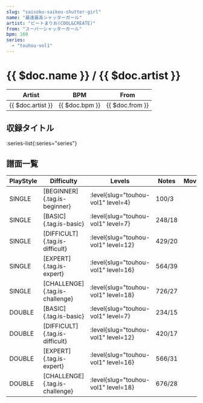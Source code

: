 ```yaml
---
slug: "saisoku-saikou-shutter-girl"
name: "最速最高シャッターガール"
artist: "ビートまりお(COOL&CREATE)"
from: "スーパーシャッターガール"
bpm: 160
series:
  - "touhou-vol1"
---
```


# {{ $doc.name }} / {{ $doc.artist }}

|Artist|BPM|From|
|------|---|----|
|{{ $doc.artist }}|{{ $doc.bpm }}|{{ $doc.from }}|

## 収録タイトル

:series-list{:series="series"}

## 譜面一覧

|PlayStyle|Difficulty|Levels|Notes|Movie|
|---------|----------|------|-----|-----|
|SINGLE|[BEGINNER]{.tag.is-beginner}|<div class="field is-grouped is-grouped-multiline"> :level{slug="touhou-vol1" level=4}</div>|100/3||
|SINGLE|[BASIC]{.tag.is-basic}|<div class="field is-grouped is-grouped-multiline"> :level{slug="touhou-vol1" level=7}</div>|248/18||
|SINGLE|[DIFFICULT]{.tag.is-difficult}|<div class="field is-grouped is-grouped-multiline"> :level{slug="touhou-vol1" level=12}</div>|429/20||
|SINGLE|[EXPERT]{.tag.is-expert}|<div class="field is-grouped is-grouped-multiline"> :level{slug="touhou-vol1" level=16}</div>|564/39||
|SINGLE|[CHALLENGE]{.tag.is-challenge}|<div class="field is-grouped is-grouped-multiline"> :level{slug="touhou-vol1" level=18}</div>|726/27||
|DOUBLE|[BASIC]{.tag.is-basic}|<div class="field is-grouped is-grouped-multiline"> :level{slug="touhou-vol1" level=7}</div>|234/15||
|DOUBLE|[DIFFICULT]{.tag.is-difficult}|<div class="field is-grouped is-grouped-multiline"> :level{slug="touhou-vol1" level=12}</div>|420/17||
|DOUBLE|[EXPERT]{.tag.is-expert}|<div class="field is-grouped is-grouped-multiline"> :level{slug="touhou-vol1" level=16}</div>|566/31||
|DOUBLE|[CHALLENGE]{.tag.is-challenge}|<div class="field is-grouped is-grouped-multiline"> :level{slug="touhou-vol1" level=18}</div>|676/28||
